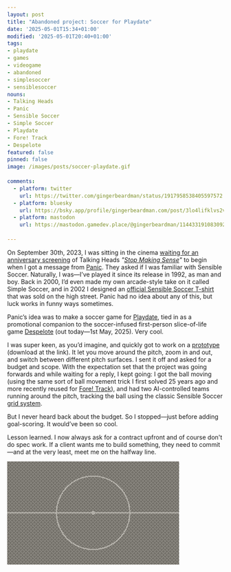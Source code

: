 ```yaml
---
layout: post
title: "Abandoned project: Soccer for Playdate"
date: '2025-05-01T15:34+01:00'
modified: '2025-05-01T20:40+01:00'
tags:
- playdate
- games
- videogame
- abandoned
- simplesoccer
- sensiblesoccer
nouns:
- Talking Heads
- Panic
- Sensible Soccer
- Simple Soccer
- Playdate
- Fore! Track
- Despelote
featured: false
pinned: false
image: /images/posts/soccer-playdate.gif

comments:
  - platform: twitter
    url: https://twitter.com/gingerbeardman/status/1917958538405597572
  - platform: bluesky
    url: https://bsky.app/profile/gingerbeardman.com/post/3lo4lifklvs2v
  - platform: mastodon
    url: https://mastodon.gamedev.place/@gingerbeardman/114433191083092658

---
```


On September 30th, 2023, I was sitting in the cinema [waiting for an anniversary screening](https://twitter.com/gingerbeardman/status/1708437276756214147) of Talking Heads *"[Stop Making Sense](https://en.wikipedia.org/wiki/Stop_Making_Sense)"* to begin when I got a message from [Panic](https://panic.com). They asked if I was familiar with Sensible Soccer. Naturally, I was—I’ve played it since its release in 1992, as man and boy. Back in 2000, I’d even made my own arcade-style take on it called Simple Soccer, and in 2002 I designed an [official Sensible Soccer T-shirt](/2002/05/23/sensible-soccer-t-shirt/) that was sold on the high street. Panic had no idea about any of this, but luck works in funny ways sometimes.

Panic’s idea was to make a soccer game for [Playdate](https://play.date), tied in as a promotional companion to the soccer-infused first-person slice-of-life game [Despelote](https://en.wikipedia.org/wiki/Despelote) (out today—1st May, 2025). Very cool.

I was super keen, as you’d imagine, and quickly got to work on a [prototype](https://gingerbeardman.itch.io/prototypes-for-playdate) (download at the link). It let you move around the pitch, zoom in and out, and switch between different pitch surfaces. I sent it off and asked for a budget and scope. With the expectation set that the project was going forwards and while waiting for a reply, I kept going: I got the ball moving (using the same sort of ball movement trick I first solved 25 years ago and more recently reused for [Fore! Track](/2023/06/26/ball-und-panzer-golf-making-a-playdate-game-in-a-week/)), and had two AI-controlled teams running around the pitch, tracking the ball using the classic Sensible Soccer [grid system](https://readonlymemory.com/the-making-of-sensible-soccer/).

But I never heard back about the budget. So I stopped—just before adding goal-scoring. It would’ve been so cool.

Lesson learned. I now always ask for a contract upfront and of course don't do spec work. If a client wants me to build something, they need to commit—and at the very least, meet me on the halfway line.

![IMG](/images/posts/soccer-playdate.gif#playdate)
